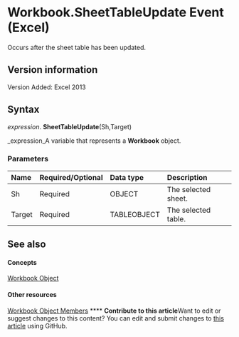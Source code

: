 
# Workbook.SheetTableUpdate Event (Excel)

Occurs after the sheet table has been updated.


## Version information

Version Added: Excel 2013 


## Syntax

 _expression_. **SheetTableUpdate**(Sh,Target)

 _expression_A variable that represents a  **Workbook** object.


### Parameters



|**Name**|**Required/Optional**|**Data type**|**Description**|
|:-----|:-----|:-----|:-----|
|Sh|Required|OBJECT|The selected sheet.|
|Target|Required|TABLEOBJECT|The selected table.|

## See also


#### Concepts


 [Workbook Object](8c00aa60-c974-eed3-0812-3c9625eb0d4c.md)
#### Other resources


 [Workbook Object Members](dce102a3-25de-3ff4-2ce5-bc56e08baca7.md)
****   **Contribute to this article**Want to edit or suggest changes to this content? You can edit and submit changes to  [this article](https://github.com/jhershey00/VBA_Excel_Test/OpenXMLCon/articles/609d331e-45b9-885b-a395-d80ccf4c19a5.md) using GitHub.

